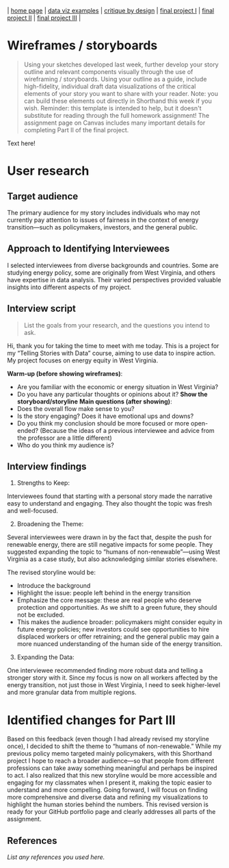 | [home page](https://cmustudent.github.io/tswd-portfolio-templates/) | [data viz examples](dataviz-examples) | [critique by design](critique-by-design) | [final project I](final-project-part-one) | [final project II](final-project-part-two) | [final project III](final-project-part-three) |

# Wireframes / storyboards
> Using your sketches developed last week, further develop your story outline and relevant components visually through the use of wireframing / storyboards. Using your outline as a guide, include high-fidelity, individual draft data visualizations of the critical elements of your story you want to share with your reader. Note: you can build these elements out directly in Shorthand this week if you wish.  Reminder: this template is intended to help, but it doesn't substitute for reading through the full homework assignment!  The assignment page on Canvas includes many important details for completing Part II of the final project. 

Text here!

# User research 

## Target audience

The primary audience for my story includes individuals who may not currently pay attention to issues of fairness in the context of energy transition—such as policymakers, investors, and the general public.

## Approach to Identifying Interviewees

I selected interviewees from diverse backgrounds and countries. Some are studying energy policy, some are originally from West Virginia, and others have expertise in data analysis. Their varied perspectives provided valuable insights into different aspects of my project.


## Interview script
> List the goals from your research, and the questions you intend to ask. 

Hi, thank you for taking the time to meet with me today. This is a project for my “Telling Stories with Data” course, aiming to use data to inspire action. My project focuses on energy equity in West Virginia.

**Warm-up (before showing wireframes)**:
 - Are you familiar with the economic or energy situation in West Virginia?
 - Do you have any particular thoughts or opinions about it?
**Show the storyboard/storyline**
**Main questions (after showing)**:
 - Does the overall flow make sense to you?
 - Is the story engaging? Does it have emotional ups and downs?
 - Do you think my conclusion should be more focused or more open-ended? (Because the ideas of a previous interviewee and advice from the professor are a little different)
 - Who do you think my audience is?


## Interview findings
1. Strengths to Keep:

Interviewees found that starting with a personal story made the narrative easy to understand and engaging. They also thought the topic was fresh and well-focused.

2. Broadening the Theme:

Several interviewees were drawn in by the fact that, despite the push for renewable energy, there are still negative impacts for some people. They suggested expanding the topic to “humans of non-renewable”—using West Virginia as a case study, but also acknowledging similar stories elsewhere.

The revised storyline would be:
 - Introduce the background
 - Highlight the issue: people left behind in the energy transition
 - Emphasize the core message: these are real people who deserve protection and opportunities. As we shift to a green future, they should not be excluded.
 - This makes the audience broader: policymakers might consider equity in future energy policies; new investors could see opportunities to hire displaced workers or offer retraining; and the general public may gain a more nuanced understanding of the human side of the energy transition.

3. Expanding the Data:

One interviewee recommended finding more robust data and telling a stronger story with it. Since my focus is now on all workers affected by the energy transition, not just those in West Virginia, I need to seek higher-level and more granular data from multiple regions.




# Identified changes for Part III

Based on this feedback (even though I had already revised my storyline once), I decided to shift the theme to “humans of non-renewable.” While my previous policy memo targeted mainly policymakers, with this Shorthand project I hope to reach a broader audience—so that people from different professions can take away something meaningful and perhaps be inspired to act. I also realized that this new storyline would be more accessible and engaging for my classmates when I present it, making the topic easier to understand and more compelling. Going forward, I will focus on finding more comprehensive and diverse data and refining my visualizations to highlight the human stories behind the numbers.
This revised version is ready for your GitHub portfolio page and clearly addresses all parts of the assignment.



## References
_List any references you used here._

